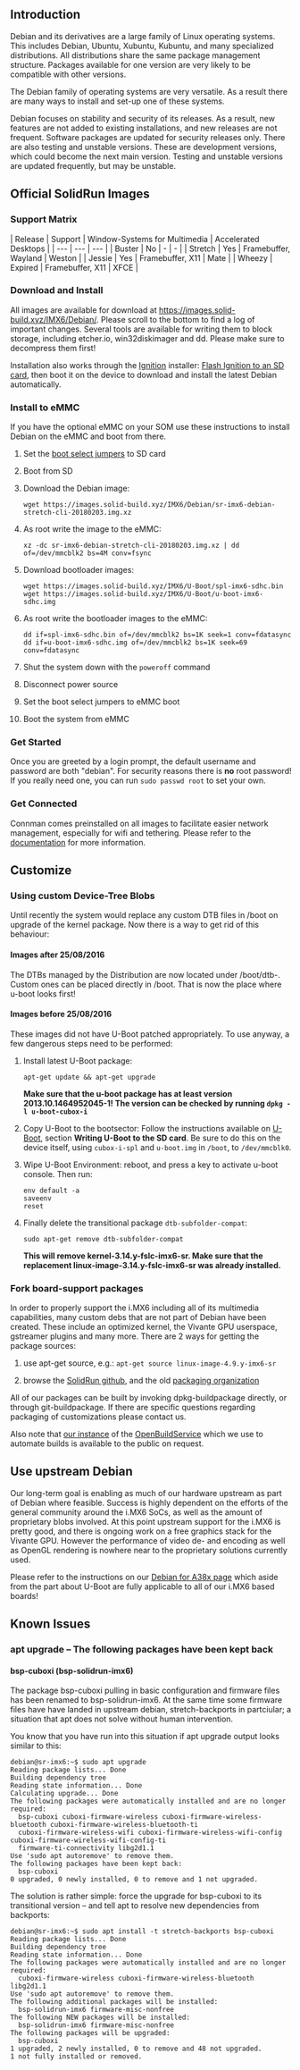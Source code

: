 ## Introduction

Debian and its derivatives are a large family of Linux operating systems. This includes Debian, Ubuntu, Xubuntu, Kubuntu, and many specialized distributions. All distributions share the same package management structure. Packages available for one version are very likely to be compatible with other versions.

The Debian family of operating systems are very versatile. As a result there are many ways to install and set-up one of these systems.

Debian focuses on stability and security of its releases. As a result, new features are not added to existing installations, and new releases are not frequent. Software packages are updated for security releases only. There are also testing and unstable versions. These are development versions, which could become the next main version. Testing and unstable versions are updated frequently, but may be unstable.

## Official SolidRun Images

### Support Matrix

| Release | Support | Window-Systems for Multimedia | Accelerated Desktops |
| --- | --- | --- |
| Buster | No | - | - |
| Stretch | Yes | Framebuffer, Wayland | Weston |
| Jessie | Yes | Framebuffer, X11 | Mate |
| Wheezy | Expired | Framebuffer, X11 | XFCE |

### Download and Install

All images are available for download at https://images.solid-build.xyz/IMX6/Debian/. Please scroll to the bottom to find a log of important changes.
Several tools are available for writing them to block storage, including etcher.io, win32diskimager and dd. Please make sure to decompress them first!

Installation also works through the [Ignition](https://developer.solid-run.com/knowledge-base/ignition/) installer: [Flash Ignition to an SD card](https://developer.solid-run.com/knowledge-base/flash-a-sd-card/), then boot it on the device to download and install the latest Debian automatically.

### Install to eMMC

If you have the optional eMMC on your SOM use these instructions to install Debian on the eMMC and boot from there.

1. Set the [boot select jumpers](https://developer.solid-run.com/knowledge-base/hummingboard-edge-gate-boot-jumpers/) to SD card

2. Boot from SD

3. Download the Debian image:

       wget https://images.solid-build.xyz/IMX6/Debian/sr-imx6-debian-stretch-cli-20180203.img.xz

4. As root write the image to the eMMC:

       xz -dc sr-imx6-debian-stretch-cli-20180203.img.xz | dd of=/dev/mmcblk2 bs=4M conv=fsync

5. Download bootloader images:

       wget https://images.solid-build.xyz/IMX6/U-Boot/spl-imx6-sdhc.bin
       wget https://images.solid-build.xyz/IMX6/U-Boot/u-boot-imx6-sdhc.img

6. As root write the bootloader images to the eMMC:

       dd if=spl-imx6-sdhc.bin of=/dev/mmcblk2 bs=1K seek=1 conv=fdatasync
       dd if=u-boot-imx6-sdhc.img of=/dev/mmcblk2 bs=1K seek=69 conv=fdatasync

7. Shut the system down with the `poweroff` command

8. Disconnect power source

9. Set the boot select jumpers to eMMC boot

10. Boot the system from eMMC

### Get Started

Once you are greeted by a login prompt, the default username and password are both "debian". For security reasons there is **no** root password! If you really need one, you can run `sudo passwd root` to set your own.

### Get Connected

Connman comes preinstalled on all images to facilitate easier network management, especially for wifi and tethering. Please refer to the [documentation](https://01.org/connman/documentation) for more information.

## Customize

### Using custom Device-Tree Blobs

Until recently the system would replace any custom DTB files in /boot on upgrade of the kernel package. Now there is a way to get rid of this behaviour:

#### Images after 25/08/2016

The DTBs managed by the Distribution are now located under /boot/dtb-<VERSION>. Custom ones can be placed directly in /boot. That is now the place where u-boot looks first!

#### Images before 25/08/2016

These images did not have U-Boot patched appropriately. To use anyway, a few dangerous steps need to be performed:

1. Install latest U-Boot package:

       apt-get update && apt-get upgrade

   **Make sure that the u-boot package has at least version 2013.10.1464952045-1! The version can be checked by running `dpkg -l u-boot-cubox-i`**

2. Copy U-Boot to the bootsector:
   Follow the instructions available on [U-Boot](https://developer.solid-run.com/knowledge-base/i-mx6-u-boot/), section **Writing U-Boot to the SD card**. Be sure to do this on the device itself, using `cubox-i-spl` and `u-boot.img` in `/boot`, to `/dev/mmcblk0`.

3. Wipe U-Boot Environment:
   reboot, and press a key to activate u-boot console. Then run:

       env default -a
       saveenv
       reset

4. Finally delete the transitional package `dtb-subfolder-compat`:

       sudo apt-get remove dtb-subfolder-compat

   **This will remove kernel-3.14.y-fslc-imx6-sr. Make sure that the replacement linux-image-3.14.y-fslc-imx6-sr was already installed.**

### Fork board-support packages

In order to properly support the i.MX6 including all of its multimedia capabilities, many custom debs that are not part of Debian have been created. These include an optimized kernel, the Vivante GPU userspace, gstreamer plugins and many more. There are 2 ways for getting the package sources:

1. use apt-get source, e.g.: `apt-get source linux-image-4.9.y-imx6-sr`

2. browse the [SolidRun github](https://github.com/SolidRun), and the old [packaging organization](https://github.com/mxOBS)

All of our packages can be built by invoking dpkg-buildpackage directly, or through git-buildpackage. If there are specific questions regarding packaging of customizations please contact us.

Also note that [our instance](https://obs.solid-build.xyz/) of the [OpenBuildService](https://openbuildservice.org/) which we use to automate builds is available to the public on request.

## Use upstream Debian

Our long-term goal is enabling as much of our hardware upstream as part of Debian where feasible. Success is highly dependent on the efforts of the general community around the i.MX6 SoCs, as well as the amount of proprietary blobs involved. At this point upstream support for the i.MX6 is pretty good, and there is ongoing work on a free graphics stack for the Vivante GPU. However the performance of video de- and encoding as well as OpenGL rendering is nowhere near to the proprietary solutions currently used.

Please refer to the instructions on our [Debian for A38x page](https://developer.solid-run.com/knowledge-base/a388-debian/#upstream-buster) which aside from the part about U-Boot are fully applicable to all of our i.MX6 based boards!

## Known Issues

### apt upgrade – The following packages have been kept back

#### bsp-cuboxi (bsp-solidrun-imx6)

The package bsp-cuboxi pulling in basic configuration and firmware files has been renamed to bsp-solidrun-imx6. At the same time some firmware files have have landed in upstream debian, stretch-backports in partciular; a situation that apt does not solve without human intervention.

You know that you have run into this situation if apt upgrade output looks similar to this:

    debian@sr-imx6:~$ sudo apt upgrade
    Reading package lists... Done
    Building dependency tree       
    Reading state information... Done
    Calculating upgrade... Done
    The following packages were automatically installed and are no longer required:
      bsp-cuboxi cuboxi-firmware-wireless cuboxi-firmware-wireless-bluetooth cuboxi-firmware-wireless-bluetooth-ti
      cuboxi-firmware-wireless-wifi cuboxi-firmware-wireless-wifi-config cuboxi-firmware-wireless-wifi-config-ti
      firmware-ti-connectivity libg2d1.1
    Use 'sudo apt autoremove' to remove them.
    The following packages have been kept back:
      bsp-cuboxi
    0 upgraded, 0 newly installed, 0 to remove and 1 not upgraded.

The solution is rather simple: force the upgrade for bsp-cuboxi to its transitional version – and tell apt to resolve new dependencies from backports:

    debian@sr-imx6:~$ sudo apt install -t stretch-backports bsp-cuboxi
    Reading package lists... Done
    Building dependency tree       
    Reading state information... Done
    The following packages were automatically installed and are no longer required:
      cuboxi-firmware-wireless cuboxi-firmware-wireless-bluetooth libg2d1.1
    Use 'sudo apt autoremove' to remove them.
    The following additional packages will be installed:
      bsp-solidrun-imx6 firmware-misc-nonfree
    The following NEW packages will be installed:
      bsp-solidrun-imx6 firmware-misc-nonfree
    The following packages will be upgraded:
      bsp-cuboxi
    1 upgraded, 2 newly installed, 0 to remove and 48 not upgraded.
    1 not fully installed or removed.
